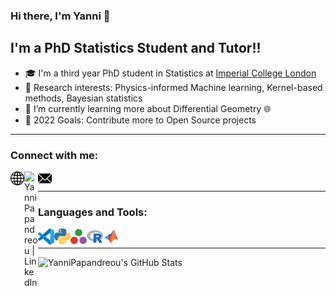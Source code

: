 ### Hi there, I'm Yanni 👋 

<!-- [![Website](https://img.shields.io/website?label=codeSTACKr.com&style=for-the-badge&url=https%3A%2F%2Fcodestackr.com)](https://codestackr.com)
[![Twitter Follow](https://img.shields.io/twitter/follow/codeSTACKr?color=1DA1F2&logo=twitter&style=for-the-badge)](https://twitter.com/intent/follow?original_referer=https%3A%2F%2Fgithub.com%2FcodeSTACKr&screen_name=codeSTACKr) -->

## I'm a PhD Statistics Student and Tutor!!

- 🎓 I'm a third year PhD student in Statistics at [Imperial College London][uni]
- 📜 Research interests: Physics-informed Machine learning, Kernel-based methods, Bayesian statistics
- 🌱 I’m currently learning more about Differential Geometry 🌐
- 🥅 2022 Goals: Contribute more to Open Source projects

---

### Connect with me:

[<img align="left" alt="YanniPapandreou.github.io" width="22px" src="https://raw.githubusercontent.com/YanniPapandreou/YanniPapandreou/main/images/website.svg" />][website]
[<img align="left" alt="YanniPapandreou | LinkedIn" width="22px" src="https://cdn.jsdelivr.net/npm/simple-icons@v3/icons/linkedin.svg" />][linkedin]
[<img align="left" alt="YanniPapandreou | email" width="22px" src="https://raw.githubusercontent.com/YanniPapandreou/YanniPapandreou/main/images/email.svg" />][email]

<br />

---

### Languages and Tools:

[<img align="left" alt="Visual Studio Code" width="26px" src="https://raw.githubusercontent.com/YanniPapandreou/YanniPapandreou/main/images/vscode.svg" />][vscode]
[<img align="left" alt="Python" width="26px" src="https://raw.githubusercontent.com/YanniPapandreou/YanniPapandreou/main/images/python.svg" />][python]
[<img align="left" alt="Julia" width="26px" src="https://raw.githubusercontent.com/YanniPapandreou/YanniPapandreou/main/images/julialang.svg" />][julia]
[<img align="left" alt="R" width="26px" src="https://raw.githubusercontent.com/YanniPapandreou/YanniPapandreou/main/images/r-project.svg" />][R]
[<img align="left" alt="Matlab" width="26px" src="https://raw.githubusercontent.com/YanniPapandreou/YanniPapandreou/main/images/matlab.svg" />][matlab]

<br />

---

<img align="left" alt="YanniPapandreou's GitHub Stats" src="https://github-readme-stats.vercel.app/api?username=YanniPapandreou&show_icons=true&hide_border=true&hide=stars&count_private=true&theme=dracula" />


[uni]: https://www.imperial.ac.uk/
[website]: https://yannipapandreou.github.io/
[linkedin]: https://www.linkedin.com/in/yanni-papandreou/
[email]: mailto:john.papandreou18@imperial.ac.uk
[vscode]: https://code.visualstudio.com/
[python]: https://www.python.org/
[julia]: https://julialang.org/
[R]: https://www.r-project.org/about.html
[matlab]: https://uk.mathworks.com/products/matlab.html
[latex]: https://www.latex-project.org/
[git]: https://git-scm.com/
[shell]: https://fishshell.com/

